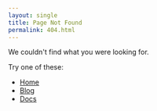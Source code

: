 ```yaml
---
layout: single
title: Page Not Found
permalink: 404.html
---
```


We couldn't find what you were looking for.

Try one of these:

- [Home](/home)
- [Blog](/blog)
- [Docs](/docs)
